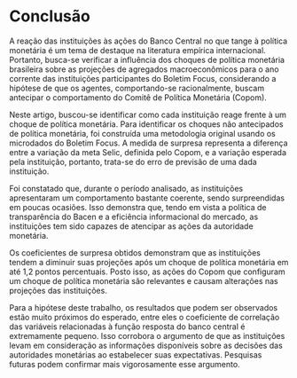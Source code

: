 # Conclusão

A reação das instituições às ações do Banco Central no que tange à política monetária é um tema de destaque na literatura empírica internacional. Portanto, busca-se verificar a influência dos choques de política monetária brasileira sobre as projeções de agregados macroeconômicos para o ano corrente das instituições participantes do Boletim Focus, considerando a hipótese de que os agentes, comportando-se racionalmente, buscam antecipar o comportamento do Comitê de Política Monetária (Copom).

Neste artigo, buscou-se identificar como cada instituição reage frente à um choque de política monetária. Para identificar os choques não antecipados de política monetária, foi construída uma metodologia original usando os microdados do Boletim Focus. A medida de surpresa representa a diferença entre a variação da meta Selic, definida pelo Copom, e a variação esperada pela instituição, portanto, trata-se do erro de previsão de uma dada instituição.

Foi constatado que, durante o período analisado, as instituições apresentaram um comportamento bastante coerente, sendo surpreendidas em poucas ocasiões. Isso demonstra que, tendo em vista a política de transparência do Bacen e a eficiência informacional do mercado, as instituições tem sido capazes de atencipar as ações da autoridade monetária.

Os coeficientes de surpresa obtidos demonstram que as instituições tendem a diminuir suas projeções após um choque de política monetária em até 1,2 pontos percentuais. Posto isso, as ações do Copom que configuram um choque de política monetária são relevantes e causam alterações nas projeções das instituições.

Para a hipótese deste trabalho, os resultados que podem ser observados estão muito próximos do esperado, entre eles o coeficiente de correlação das variáveis relacionadas à função resposta do banco central é extremamente pequeno. Isso corrobora o argumento de que as instituições levam em consideração as informações disponíveis sobre as decisões das autoridades monetárias ao estabelecer suas expectativas. Pesquisas futuras podem confirmar mais vigorosamente esse argumento.

